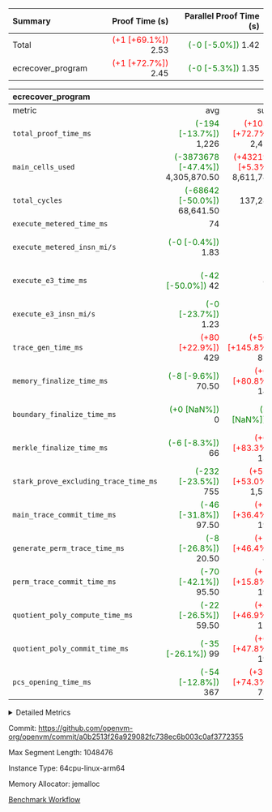 | Summary | Proof Time (s) | Parallel Proof Time (s) |
|:---|---:|---:|
| Total | <span style='color: red'>(+1 [+69.1%])</span> 2.53 | <span style='color: green'>(-0 [-5.0%])</span> 1.42 |
| ecrecover_program | <span style='color: red'>(+1 [+72.7%])</span> 2.45 | <span style='color: green'>(-0 [-5.3%])</span> 1.35 |


| ecrecover_program |||||
|:---|---:|---:|---:|---:|
|metric|avg|sum|max|min|
| `total_proof_time_ms ` | <span style='color: green'>(-194 [-13.7%])</span> 1,226 | <span style='color: red'>(+1032 [+72.7%])</span> 2,452 | <span style='color: green'>(-75 [-5.3%])</span> 1,345 | <span style='color: green'>(-313 [-22.0%])</span> 1,107 |
| `main_cells_used     ` | <span style='color: green'>(-3873678 [-47.4%])</span> 4,305,870.50 | <span style='color: red'>(+432192 [+5.3%])</span> 8,611,741 | <span style='color: green'>(-672428 [-8.2%])</span> 7,507,121 | <span style='color: green'>(-7074929 [-86.5%])</span> 1,104,620 |
| `total_cycles        ` | <span style='color: green'>(-68642 [-50.0%])</span> 68,641.50 |  137,283 | <span style='color: green'>(-9283 [-6.8%])</span> 128,000 | <span style='color: green'>(-128000 [-93.2%])</span> 9,283 |
| `execute_metered_time_ms` |  74 | -          | -          | -          |
| `execute_metered_insn_mi/s` | <span style='color: green'>(-0 [-0.4%])</span> 1.83 | -          | <span style='color: green'>(-0 [-0.4%])</span> 1.83 | <span style='color: green'>(-0 [-0.4%])</span> 1.83 |
| `execute_e3_time_ms  ` | <span style='color: green'>(-42 [-50.0%])</span> 42 |  84 | <span style='color: green'>(-13 [-15.5%])</span> 71 | <span style='color: green'>(-71 [-84.5%])</span> 13 |
| `execute_e3_insn_mi/s` | <span style='color: green'>(-0 [-23.7%])</span> 1.23 | -          | <span style='color: red'>(+0 [+10.2%])</span> 1.78 | <span style='color: green'>(-1 [-57.7%])</span> 0.68 |
| `trace_gen_time_ms   ` | <span style='color: red'>(+80 [+22.9%])</span> 429 | <span style='color: red'>(+509 [+145.8%])</span> 858 | <span style='color: red'>(+150 [+43.0%])</span> 499 | <span style='color: red'>(+10 [+2.9%])</span> 359 |
| `memory_finalize_time_ms` | <span style='color: green'>(-8 [-9.6%])</span> 70.50 | <span style='color: red'>(+63 [+80.8%])</span> 141 | <span style='color: green'>(-1 [-1.3%])</span> 77 | <span style='color: green'>(-14 [-17.9%])</span> 64 |
| `boundary_finalize_time_ms` | <span style='color: green'>(+0 [NaN%])</span> 0 | <span style='color: green'>(+0 [NaN%])</span> 0 | <span style='color: green'>(+0 [NaN%])</span> 0 | <span style='color: green'>(+0 [NaN%])</span> 0 |
| `merkle_finalize_time_ms` | <span style='color: green'>(-6 [-8.3%])</span> 66 | <span style='color: red'>(+60 [+83.3%])</span> 132 |  72 | <span style='color: green'>(-12 [-16.7%])</span> 60 |
| `stark_prove_excluding_trace_time_ms` | <span style='color: green'>(-232 [-23.5%])</span> 755 | <span style='color: red'>(+523 [+53.0%])</span> 1,510 | <span style='color: green'>(-72 [-7.3%])</span> 915 | <span style='color: green'>(-392 [-39.7%])</span> 595 |
| `main_trace_commit_time_ms` | <span style='color: green'>(-46 [-31.8%])</span> 97.50 | <span style='color: red'>(+52 [+36.4%])</span> 195 | <span style='color: green'>(-15 [-10.5%])</span> 128 | <span style='color: green'>(-76 [-53.1%])</span> 67 |
| `generate_perm_trace_time_ms` | <span style='color: green'>(-8 [-26.8%])</span> 20.50 | <span style='color: red'>(+13 [+46.4%])</span> 41 | <span style='color: red'>(+2 [+7.1%])</span> 30 | <span style='color: green'>(-17 [-60.7%])</span> 11 |
| `perm_trace_commit_time_ms` | <span style='color: green'>(-70 [-42.1%])</span> 95.50 | <span style='color: red'>(+26 [+15.8%])</span> 191 | <span style='color: green'>(-41 [-24.8%])</span> 124 | <span style='color: green'>(-98 [-59.4%])</span> 67 |
| `quotient_poly_compute_time_ms` | <span style='color: green'>(-22 [-26.5%])</span> 59.50 | <span style='color: red'>(+38 [+46.9%])</span> 119 | <span style='color: green'>(-2 [-2.5%])</span> 79 | <span style='color: green'>(-41 [-50.6%])</span> 40 |
| `quotient_poly_commit_time_ms` | <span style='color: green'>(-35 [-26.1%])</span> 99 | <span style='color: red'>(+64 [+47.8%])</span> 198 | <span style='color: green'>(-11 [-8.2%])</span> 123 | <span style='color: green'>(-59 [-44.0%])</span> 75 |
| `pcs_opening_time_ms ` | <span style='color: green'>(-54 [-12.8%])</span> 367 | <span style='color: red'>(+313 [+74.3%])</span> 734 | <span style='color: green'>(-7 [-1.7%])</span> 414 | <span style='color: green'>(-101 [-24.0%])</span> 320 |



<details>
<summary>Detailed Metrics</summary>

|  | keygen_time_ms | commit_exe_time_ms | app proof_time_ms |
| --- | --- | --- |
|  | 903 | 10 | 11,701 | 

| group | num_segments | memory_to_vec_partition_time_ms | insns | fri.log_blowup | execute_segment_time_ms | execute_metered_time_ms | execute_metered_insn_mi/s |
| --- | --- | --- | --- | --- | --- | --- | --- |
| ecrecover_program | 2 | 25 | 137,284 | 1 | 5,226 | 74 | 1.83 | 

| group | air_name | quotient_deg | interactions | constraints |
| --- | --- | --- | --- | --- |
| ecrecover_program | AccessAdapterAir<16> | 2 | 5 | 12 | 
| ecrecover_program | AccessAdapterAir<2> | 2 | 5 | 12 | 
| ecrecover_program | AccessAdapterAir<32> | 2 | 5 | 12 | 
| ecrecover_program | AccessAdapterAir<4> | 2 | 5 | 12 | 
| ecrecover_program | AccessAdapterAir<8> | 2 | 5 | 12 | 
| ecrecover_program | BitwiseOperationLookupAir<8> | 2 | 2 | 4 | 
| ecrecover_program | KeccakVmAir | 2 | 321 | 4,513 | 
| ecrecover_program | MemoryMerkleAir<8> | 2 | 4 | 39 | 
| ecrecover_program | PersistentBoundaryAir<8> | 2 | 3 | 7 | 
| ecrecover_program | PhantomAir | 2 | 3 | 5 | 
| ecrecover_program | Poseidon2PeripheryAir<BabyBearParameters>, 1> | 2 | 1 | 286 | 
| ecrecover_program | ProgramAir | 1 | 1 | 4 | 
| ecrecover_program | RangeTupleCheckerAir<2> | 1 | 1 | 4 | 
| ecrecover_program | Rv32HintStoreAir | 2 | 18 | 28 | 
| ecrecover_program | VariableRangeCheckerAir | 1 | 1 | 4 | 
| ecrecover_program | VmAirWrapper<Rv32BaseAluAdapterAir, BaseAluCoreAir<4, 8> | 2 | 20 | 37 | 
| ecrecover_program | VmAirWrapper<Rv32BaseAluAdapterAir, LessThanCoreAir<4, 8> | 2 | 18 | 40 | 
| ecrecover_program | VmAirWrapper<Rv32BaseAluAdapterAir, ShiftCoreAir<4, 8> | 2 | 24 | 91 | 
| ecrecover_program | VmAirWrapper<Rv32BranchAdapterAir, BranchEqualCoreAir<4> | 2 | 11 | 20 | 
| ecrecover_program | VmAirWrapper<Rv32BranchAdapterAir, BranchLessThanCoreAir<4, 8> | 2 | 13 | 35 | 
| ecrecover_program | VmAirWrapper<Rv32CondRdWriteAdapterAir, Rv32JalLuiCoreAir> | 2 | 10 | 18 | 
| ecrecover_program | VmAirWrapper<Rv32IsEqualModAdapterAir<2, 1, 32, 32>, ModularIsEqualCoreAir<32, 4, 8> | 2 | 25 | 225 | 
| ecrecover_program | VmAirWrapper<Rv32JalrAdapterAir, Rv32JalrCoreAir> | 2 | 16 | 20 | 
| ecrecover_program | VmAirWrapper<Rv32LoadStoreAdapterAir, LoadSignExtendCoreAir<4, 8> | 2 | 18 | 33 | 
| ecrecover_program | VmAirWrapper<Rv32LoadStoreAdapterAir, LoadStoreCoreAir<4> | 2 | 17 | 40 | 
| ecrecover_program | VmAirWrapper<Rv32MultAdapterAir, DivRemCoreAir<4, 8> | 2 | 25 | 84 | 
| ecrecover_program | VmAirWrapper<Rv32MultAdapterAir, MulHCoreAir<4, 8> | 2 | 24 | 31 | 
| ecrecover_program | VmAirWrapper<Rv32MultAdapterAir, MultiplicationCoreAir<4, 8> | 2 | 19 | 19 | 
| ecrecover_program | VmAirWrapper<Rv32RdWriteAdapterAir, Rv32AuipcCoreAir> | 2 | 12 | 14 | 
| ecrecover_program | VmAirWrapper<Rv32VecHeapAdapterAir<1, 2, 2, 32, 32>, FieldExpressionCoreAir> | 2 | 415 | 480 | 
| ecrecover_program | VmAirWrapper<Rv32VecHeapAdapterAir<2, 1, 1, 32, 32>, FieldExpressionCoreAir> | 2 | 158 | 190 | 
| ecrecover_program | VmAirWrapper<Rv32VecHeapAdapterAir<2, 2, 2, 32, 32>, FieldExpressionCoreAir> | 2 | 428 | 457 | 
| ecrecover_program | VmConnectorAir | 2 | 5 | 11 | 

| group | air_name | segment | rows | prep_cols | perm_cols | main_cols | cells |
| --- | --- | --- | --- | --- | --- | --- | --- |
| ecrecover_program | AccessAdapterAir<16> | 0 | 4,096 |  | 16 | 25 | 167,936 | 
| ecrecover_program | AccessAdapterAir<16> | 1 | 512 |  | 16 | 25 | 20,992 | 
| ecrecover_program | AccessAdapterAir<32> | 0 | 2,048 |  | 16 | 41 | 116,736 | 
| ecrecover_program | AccessAdapterAir<32> | 1 | 256 |  | 16 | 41 | 14,592 | 
| ecrecover_program | AccessAdapterAir<8> | 0 | 16,384 |  | 16 | 17 | 540,672 | 
| ecrecover_program | AccessAdapterAir<8> | 1 | 2,048 |  | 16 | 17 | 67,584 | 
| ecrecover_program | BitwiseOperationLookupAir<8> | 0 | 65,536 | 3 | 8 | 2 | 655,360 | 
| ecrecover_program | BitwiseOperationLookupAir<8> | 1 | 65,536 | 3 | 8 | 2 | 655,360 | 
| ecrecover_program | KeccakVmAir | 0 | 128 |  | 1,056 | 3,163 | 540,032 | 
| ecrecover_program | KeccakVmAir | 1 | 32 |  | 1,056 | 3,163 | 135,008 | 
| ecrecover_program | MemoryMerkleAir<8> | 0 | 4,096 |  | 16 | 32 | 196,608 | 
| ecrecover_program | MemoryMerkleAir<8> | 1 | 2,048 |  | 16 | 32 | 98,304 | 
| ecrecover_program | PersistentBoundaryAir<8> | 0 | 4,096 |  | 12 | 20 | 131,072 | 
| ecrecover_program | PersistentBoundaryAir<8> | 1 | 1,024 |  | 12 | 20 | 32,768 | 
| ecrecover_program | PhantomAir | 0 | 16 |  | 12 | 6 | 288 | 
| ecrecover_program | PhantomAir | 1 | 1 |  | 12 | 6 | 18 | 
| ecrecover_program | Poseidon2PeripheryAir<BabyBearParameters>, 1> | 0 | 4,096 |  | 8 | 300 | 1,261,568 | 
| ecrecover_program | Poseidon2PeripheryAir<BabyBearParameters>, 1> | 1 | 2,048 |  | 8 | 300 | 630,784 | 
| ecrecover_program | ProgramAir | 0 | 32,768 |  | 8 | 10 | 589,824 | 
| ecrecover_program | ProgramAir | 1 | 32,768 |  | 8 | 10 | 589,824 | 
| ecrecover_program | RangeTupleCheckerAir<2> | 0 | 524,288 | 2 | 8 | 1 | 4,718,592 | 
| ecrecover_program | RangeTupleCheckerAir<2> | 1 | 524,288 | 2 | 8 | 1 | 4,718,592 | 
| ecrecover_program | Rv32HintStoreAir | 0 | 256 |  | 44 | 32 | 19,456 | 
| ecrecover_program | VariableRangeCheckerAir | 0 | 262,144 | 2 | 8 | 1 | 2,359,296 | 
| ecrecover_program | VariableRangeCheckerAir | 1 | 262,144 | 2 | 8 | 1 | 2,359,296 | 
| ecrecover_program | VmAirWrapper<Rv32BaseAluAdapterAir, BaseAluCoreAir<4, 8> | 0 | 65,536 |  | 52 | 36 | 5,767,168 | 
| ecrecover_program | VmAirWrapper<Rv32BaseAluAdapterAir, BaseAluCoreAir<4, 8> | 1 | 4,096 |  | 52 | 36 | 360,448 | 
| ecrecover_program | VmAirWrapper<Rv32BaseAluAdapterAir, LessThanCoreAir<4, 8> | 0 | 4,096 |  | 40 | 37 | 315,392 | 
| ecrecover_program | VmAirWrapper<Rv32BaseAluAdapterAir, LessThanCoreAir<4, 8> | 1 | 256 |  | 40 | 37 | 19,712 | 
| ecrecover_program | VmAirWrapper<Rv32BaseAluAdapterAir, ShiftCoreAir<4, 8> | 0 | 16,384 |  | 52 | 53 | 1,720,320 | 
| ecrecover_program | VmAirWrapper<Rv32BaseAluAdapterAir, ShiftCoreAir<4, 8> | 1 | 512 |  | 52 | 53 | 53,760 | 
| ecrecover_program | VmAirWrapper<Rv32BranchAdapterAir, BranchEqualCoreAir<4> | 0 | 16,384 |  | 28 | 26 | 884,736 | 
| ecrecover_program | VmAirWrapper<Rv32BranchAdapterAir, BranchEqualCoreAir<4> | 1 | 2,048 |  | 28 | 26 | 110,592 | 
| ecrecover_program | VmAirWrapper<Rv32BranchAdapterAir, BranchLessThanCoreAir<4, 8> | 0 | 4,096 |  | 32 | 32 | 262,144 | 
| ecrecover_program | VmAirWrapper<Rv32BranchAdapterAir, BranchLessThanCoreAir<4, 8> | 1 | 256 |  | 32 | 32 | 16,384 | 
| ecrecover_program | VmAirWrapper<Rv32CondRdWriteAdapterAir, Rv32JalLuiCoreAir> | 0 | 4,096 |  | 28 | 18 | 188,416 | 
| ecrecover_program | VmAirWrapper<Rv32CondRdWriteAdapterAir, Rv32JalLuiCoreAir> | 1 | 512 |  | 28 | 18 | 23,552 | 
| ecrecover_program | VmAirWrapper<Rv32IsEqualModAdapterAir<2, 1, 32, 32>, ModularIsEqualCoreAir<32, 4, 8> | 0 | 4,096 |  | 56 | 166 | 909,312 | 
| ecrecover_program | VmAirWrapper<Rv32IsEqualModAdapterAir<2, 1, 32, 32>, ModularIsEqualCoreAir<32, 4, 8> | 1 | 1,024 |  | 56 | 166 | 227,328 | 
| ecrecover_program | VmAirWrapper<Rv32JalrAdapterAir, Rv32JalrCoreAir> | 0 | 4,096 |  | 36 | 28 | 262,144 | 
| ecrecover_program | VmAirWrapper<Rv32JalrAdapterAir, Rv32JalrCoreAir> | 1 | 256 |  | 36 | 28 | 16,384 | 
| ecrecover_program | VmAirWrapper<Rv32LoadStoreAdapterAir, LoadSignExtendCoreAir<4, 8> | 0 | 8,192 |  | 52 | 36 | 720,896 | 
| ecrecover_program | VmAirWrapper<Rv32LoadStoreAdapterAir, LoadSignExtendCoreAir<4, 8> | 1 | 256 |  | 52 | 36 | 22,528 | 
| ecrecover_program | VmAirWrapper<Rv32LoadStoreAdapterAir, LoadStoreCoreAir<4> | 0 | 65,536 |  | 52 | 41 | 6,094,848 | 
| ecrecover_program | VmAirWrapper<Rv32LoadStoreAdapterAir, LoadStoreCoreAir<4> | 1 | 4,096 |  | 52 | 41 | 380,928 | 
| ecrecover_program | VmAirWrapper<Rv32MultAdapterAir, MulHCoreAir<4, 8> | 0 | 4 |  | 72 | 39 | 444 | 
| ecrecover_program | VmAirWrapper<Rv32MultAdapterAir, MulHCoreAir<4, 8> | 1 | 1 |  | 72 | 39 | 111 | 
| ecrecover_program | VmAirWrapper<Rv32MultAdapterAir, MultiplicationCoreAir<4, 8> | 0 | 32 |  | 52 | 31 | 2,656 | 
| ecrecover_program | VmAirWrapper<Rv32MultAdapterAir, MultiplicationCoreAir<4, 8> | 1 | 4 |  | 52 | 31 | 332 | 
| ecrecover_program | VmAirWrapper<Rv32RdWriteAdapterAir, Rv32AuipcCoreAir> | 0 | 2,048 |  | 28 | 20 | 98,304 | 
| ecrecover_program | VmAirWrapper<Rv32RdWriteAdapterAir, Rv32AuipcCoreAir> | 1 | 128 |  | 28 | 20 | 6,144 | 
| ecrecover_program | VmAirWrapper<Rv32VecHeapAdapterAir<1, 2, 2, 32, 32>, FieldExpressionCoreAir> | 0 | 2,048 |  | 836 | 547 | 2,832,384 | 
| ecrecover_program | VmAirWrapper<Rv32VecHeapAdapterAir<1, 2, 2, 32, 32>, FieldExpressionCoreAir> | 1 | 256 |  | 836 | 547 | 354,048 | 
| ecrecover_program | VmAirWrapper<Rv32VecHeapAdapterAir<2, 1, 1, 32, 32>, FieldExpressionCoreAir> | 0 | 32 |  | 320 | 263 | 18,656 | 
| ecrecover_program | VmAirWrapper<Rv32VecHeapAdapterAir<2, 1, 1, 32, 32>, FieldExpressionCoreAir> | 1 | 1 |  | 192 | 199 | 391 | 
| ecrecover_program | VmAirWrapper<Rv32VecHeapAdapterAir<2, 2, 2, 32, 32>, FieldExpressionCoreAir> | 0 | 1,024 |  | 860 | 625 | 1,520,640 | 
| ecrecover_program | VmAirWrapper<Rv32VecHeapAdapterAir<2, 2, 2, 32, 32>, FieldExpressionCoreAir> | 1 | 128 |  | 860 | 625 | 190,080 | 
| ecrecover_program | VmConnectorAir | 0 | 2 | 1 | 16 | 5 | 42 | 
| ecrecover_program | VmConnectorAir | 1 | 2 | 1 | 16 | 5 | 42 | 

| group | segment | trace_gen_time_ms | total_proof_time_ms | total_cycles | total_cells | stark_prove_excluding_trace_time_ms | quotient_poly_compute_time_ms | quotient_poly_commit_time_ms | prove_segment_time_ms | perm_trace_commit_time_ms | pcs_opening_time_ms | merkle_finalize_time_ms | memory_to_vec_partition_time_ms | memory_finalize_time_ms | main_trace_commit_time_ms | main_cells_used | insns | generate_perm_trace_time_ms | execute_e3_time_ms | execute_e3_insn_mi/s | boundary_finalize_time_ms |
| --- | --- | --- | --- | --- | --- | --- | --- | --- | --- | --- | --- | --- | --- | --- | --- | --- | --- | --- | --- | --- | --- |
| ecrecover_program | 0 | 359 | 1,345 | 128,000 | 32,924,886 | 915 | 79 | 123 | 2,040 | 124 | 414 | 72 | 24 | 77 | 128 | 7,507,121 | 128,000 | 30 | 71 | 1.78 | 0 | 
| ecrecover_program | 1 | 499 | 1,107 | 9,283 | 11,106,330 | 595 | 40 | 75 | 1,563 | 67 | 320 | 60 | 23 | 64 | 67 | 1,104,620 | 9,284 | 11 | 13 | 0.68 | 0 | 

| group | segment | trace_height_constraint | weighted_sum | threshold |
| --- | --- | --- | --- | --- |
| ecrecover_program | 0 | 0 | 396,364 | 2,013,265,921 | 
| ecrecover_program | 0 | 1 | 1,239,256 | 2,013,265,921 | 
| ecrecover_program | 0 | 2 | 198,182 | 2,013,265,921 | 
| ecrecover_program | 0 | 3 | 2,663,724 | 2,013,265,921 | 
| ecrecover_program | 0 | 4 | 16,384 | 2,013,265,921 | 
| ecrecover_program | 0 | 5 | 8,192 | 2,013,265,921 | 
| ecrecover_program | 0 | 6 | 471,268 | 2,013,265,921 | 
| ecrecover_program | 0 | 7 | 160 | 2,013,265,921 | 
| ecrecover_program | 0 | 8 | 5,947,898 | 2,013,265,921 | 
| ecrecover_program | 1 | 0 | 27,734 | 2,013,265,921 | 
| ecrecover_program | 1 | 1 | 94,846 | 2,013,265,921 | 
| ecrecover_program | 1 | 2 | 13,867 | 2,013,265,921 | 
| ecrecover_program | 1 | 3 | 252,227 | 2,013,265,921 | 
| ecrecover_program | 1 | 4 | 7,168 | 2,013,265,921 | 
| ecrecover_program | 1 | 5 | 3,072 | 2,013,265,921 | 
| ecrecover_program | 1 | 6 | 33,223 | 2,013,265,921 | 
| ecrecover_program | 1 | 7 | 24 | 2,013,265,921 | 
| ecrecover_program | 1 | 8 | 1,384,481 | 2,013,265,921 | 

</details>


Commit: https://github.com/openvm-org/openvm/commit/a0b2513f26a929082fc738ec6b003c0af3772355

Max Segment Length: 1048476

Instance Type: 64cpu-linux-arm64

Memory Allocator: jemalloc

[Benchmark Workflow](https://github.com/openvm-org/openvm/actions/runs/16333631611)

